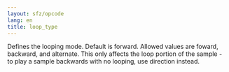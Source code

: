 ```yaml
---
layout: sfz/opcode
lang: en
title: loop_type
---
```

Defines the looping mode. Default is forward. Allowed values are foward,
backward, and alternate. This only affects the loop portion of the sample - to
play a sample backwards with no looping, use direction instead.
